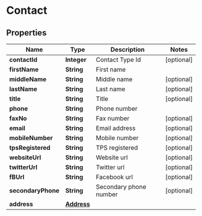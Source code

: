 
# Contact

## Properties
Name | Type | Description | Notes
------------ | ------------- | ------------- | -------------
**contactId** | **Integer** | Contact Type Id |  [optional]
**firstName** | **String** | First name | 
**middleName** | **String** | Middle name |  [optional]
**lastName** | **String** | Last name |  [optional]
**title** | **String** | Title |  [optional]
**phone** | **String** | Phone number | 
**faxNo** | **String** | Fax number |  [optional]
**email** | **String** | Email address |  [optional]
**mobileNumber** | **String** | Mobile number |  [optional]
**tpsRegistered** | **String** | TPS registered |  [optional]
**websiteUrl** | **String** | Website url |  [optional]
**twitterUrl** | **String** | Twitter url |  [optional]
**fBUrl** | **String** | Facebook url |  [optional]
**secondaryPhone** | **String** | Secondary phone number |  [optional]
**address** | [**Address**](Address.md) |  | 



